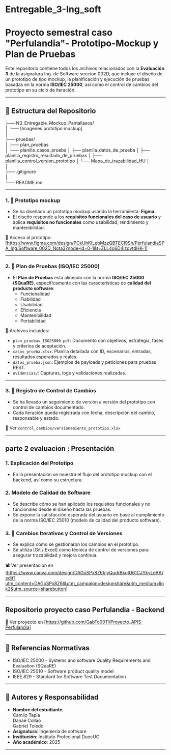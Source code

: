 # Entregable_3-Ing_soft
# Proyecto semestral caso "Perfulandia"- Prototipo-Mockup y Plan de Pruebas

Este repositorio contiene todos los archivos relacionados con la **Evaluación 3** de la asignatura Ing. de Software seccion 002D, que incluye el diseño de un prototipo de tipo mockup, la planificación y ejecución de pruebas basadas en la norma **ISO/IEC 25000**, así como el control de cambios del prototipo en su ciclo de iteración.

---

## 📁 Estructura del Repositorio   
├── N3_Entregable_Mockup_Pantallasos/     
│ └── [Imagenes prototipo mockup]      
│     
├── pruebas/    
│ ├── plan_pruebas     
│ ├── planilla_casos_prueba
│ ├── planilla_datos_de_prueba
│ ├── planilla_registro_resultado_de_pruebas
│ ├── planilla_control_version_prototipo
│ └── Mapa_de_trazabilidad_HU
│   
│    
├── .gitignore  
│   
└── README.md   

---

### 1. 📐 Prototipo mockup
- Se ha diseñado un prototipo mockup usando la herramienta: **Figma**.
- El diseño responde a los **requisitos funcionales del caso de usuario** y aplica **requisitos no funcionales** como usabilidad, rendimiento y mantenibilidad.

📎 Acceso al prototipo: [https://www.figma.com/design/PCkUhKILebMzzQBTECl9Sh/PerfulandiaSPA_Ing.Software_002D_Nota3?node-id=0-1&t=ZLL4o6D4izgvtdHK-1]

---

### 2. 🧪 Plan de Pruebas (ISO/IEC 25000)
- El **Plan de Pruebas** está alineado con la norma **ISO/IEC 25000 (SQuaRE)**, específicamente con las características de **calidad del producto software**:
  - Funcionalidad
  - Fiabilidad
  - Usabilidad
  - Eficiencia
  - Mantenibilidad
  - Portabilidad

📂 Archivos incluidos:
- `plan_pruebas_ISO25000.pdf`: Documento con objetivos, estrategia, fases y criterios de aceptación.
- `casos_prueba.xlsx`: Planilla detallada con ID, escenarios, entradas, resultados esperados y reales.
- `datos_prueba.json`: Ejemplos de payloads y peticiones para pruebas REST.
- `evidencias/`: Capturas, logs y validaciones realizadas.

---

### 3. 🔁 Registro de Control de Cambios
- Se ha llevado un seguimiento de versión a versión del prototipo con control de cambios documentado.
- Cada iteración queda registrada con fecha, descripción del cambio, responsable y estado.

📄 Ver `control_cambios/versionamiento_prototipo.xlsx`

---

## parte 2 evaluacion : **Presentación**
### 1. Explicación del Prototipo
- En la presentación se muestra el flujo del prototipo mockup con el backend, así como su estructura.

### 2. Modelo de Calidad de Software
- Se describe cómo se han aplicado los requisitos funcionales y no funcionales desde el diseño hasta las pruebas.
- Se expone la satisfacción esperada del usuario en base al cumplimiento de la norma ISO/IEC 25010 (modelo de calidad del producto software).

### 3. 🔄 Cambios Iterativos y Control de Versiones
- Se explica cómo se gestionaron los cambios en el prototipo.
- Se utiliza [Git / Excel] como técnica de control de versiones para asegurar trazabilidad y mejora continua.

📽 Ver presentación en [https://www.canva.com/design/DAGoSPx8Z6I/jyQudrBkqIU61CJYkyLeAA/edit?utm_content=DAGoSPx8Z6I&utm_campaign=designshare&utm_medium=link2&utm_source=sharebutton]


---

## Repositorio proyecto caso Perfulandia - Backend
📎 Ver proyecto en [https://github.com/GabTo0011/Proyecto_APIS-Perfulandia]

---

## 📜 Referencias Normativas
- ISO/IEC 25000 - Systems and software Quality Requirements and Evaluation (SQuaRE)
- ISO/IEC 25010 - Software product quality model
- IEEE 829 - Standard for Software Test Documentation

---

## 📌 Autores y Responsabilidad

- **Nombre del estudiante**:   
    Camilo  Tapia   
    Danae   Collao   
    Gabriel Toledo   
- **Asignatura**: Ingeniería de software
- **Institución**: Instituto Profecional DuocUC
- **Año académico**: 2025

---
